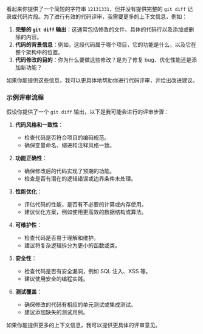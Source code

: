 看起来你提供了一个简短的字符串 `12131331`，但并没有提供完整的 `git diff` 记录或代码片段。为了进行有效的代码评审，我需要更多的上下文信息，例如：

1. **完整的 `git diff` 输出**：这通常包括修改的文件、具体的代码行以及添加或删除的内容。
2. **代码的背景信息**：例如，这段代码属于哪个项目，它的功能是什么，以及它在整个架构中的位置。
3. **代码修改的目的**：你为什么要做这些修改？是为了修复 bug、优化性能还是添加新功能？

如果你能提供这些信息，我可以更具体地帮助你进行代码评审，并给出改进建议。

### 示例评审流程

假设你提供了一个 `git diff` 输出，以下是我可能会进行的评审步骤：

1. **代码风格和一致性**：
   - 检查代码是否符合项目的编码规范。
   - 确保变量命名、缩进和注释风格一致。

2. **功能正确性**：
   - 确保修改后的代码实现了预期的功能。
   - 检查是否有潜在的逻辑错误或边界条件未处理。

3. **性能优化**：
   - 评估代码的性能，是否有不必要的计算或内存使用。
   - 建议优化方案，例如使用更高效的数据结构或算法。

4. **可维护性**：
   - 检查代码是否易于理解和维护。
   - 建议将复杂逻辑拆分为更小的函数或类。

5. **安全性**：
   - 检查代码是否有安全漏洞，例如 SQL 注入、XSS 等。
   - 建议使用安全的编程实践。

6. **测试覆盖**：
   - 确保修改的代码有相应的单元测试或集成测试。
   - 建议添加缺失的测试用例。

如果你能提供更多的上下文信息，我可以提供更具体的评审意见。